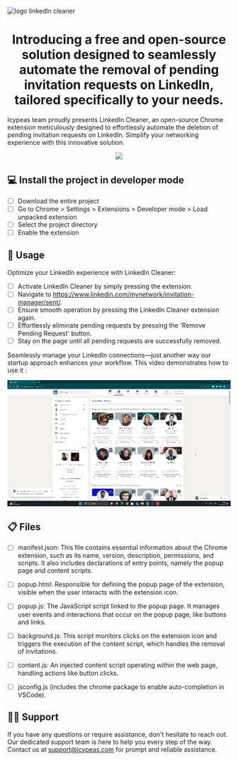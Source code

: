 
![logo linkedln cleaner](https://github.com/icypeas-tech/linkedin-cleaner/assets/128605482/8db8625c-f7e3-4675-a576-3be51e8e374c)


<h1 align="center">
Introducing a free and open-source solution designed to seamlessly automate the removal of pending invitation requests on LinkedIn, tailored specifically to your needs.

</h1>

Icypeas team proudly presents LinkedIn Cleaner, an open-source Chrome extension meticulously designed to effortlessly automate the deletion of pending invitation requests on LinkedIn. Simplify your networking experience with this innovative solution.
<p align="center">
  <img width="400"  src="https://github.com/icypeas-tech/linkedin-cleaner/assets/128605482/2d422c1b-f8c0-4f3c-99d2-bb95385269d2">
</p>


## 💻 Install the project in developer mode

- [ ] Download the entire project
- [ ] Go to Chrome > Settings > Extensions > Developer mode > Load unpacked extension
- [ ] Select the project directory
- [ ] Enable the extension

## 🚦 Usage

Optimize your LinkedIn experience with LinkedIn Cleaner:

- [ ] Activate LinkedIn Cleaner by simply pressing the extension.
- [ ] Navigate to https://www.linkedin.com/mynetwork/invitation-manager/sent/.
- [ ] Ensure smooth operation by pressing the LinkedIn Cleaner extension again.
- [ ] Effortlessly eliminate pending requests by pressing the 'Remove Pending Request' button.
- [ ] Stay on the page until all pending requests are successfully removed.

Seamlessly manage your LinkedIn connections—just another way our startup approach enhances your workflow.
This video demonstrates how to use it :

<p dir="auto" align="center"><animated-image data-catalyst="">
  <a target="_blank" rel="noopener noreferrer" href="./src/videos/lk-cleaner.mp4" data-target="animated-image.originalLink">
    <img src="./src/videos/lk-cleaner.gif" alt="build" style="max-width: 100%; display: inline-block;" data-target="animated-image.originalImage">
  </a>
</p>

## 📋 Files

- [ ] manifest.json: This file contains essential information about the Chrome extension, such as its name, version, description, permissions, and scripts. It also includes declarations of entry points, namely the popup page and content scripts.
- [ ] popup.html: Responsible for defining the popup page of the extension, visible when the user interacts with the extension icon.
- [ ] popup.js: The JavaScript script linked to the popup page. It manages user events and interactions that occur on the popup page, like buttons and links.
- [ ] background.js: This script monitors clicks on the extension icon and triggers the execution of the content script, which handles the removal of invitations.
- [ ] content.js: An injected content script operating within the web page, handling actions like button clicks.
- [ ] jsconfig.js (includes the chrome package to enable auto-completion in VSCode).


##  👨‍💻 Support

If you have any questions or require assistance, don't hesitate to reach out. Our dedicated support team is here to help you every step of the way. Contact us at support@icypeas.com for prompt and reliable assistance.



